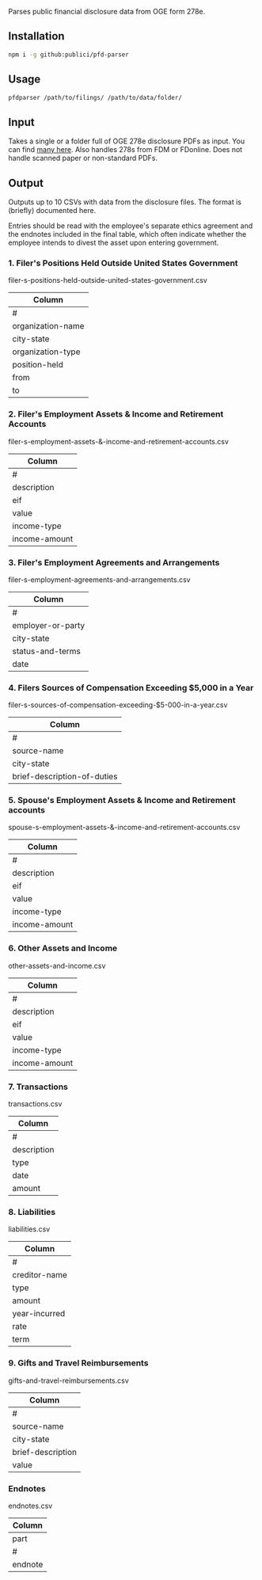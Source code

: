 Parses public financial disclosure data from OGE form 278e.

## Installation

```sh
npm i -g github:publici/pfd-parser
```

## Usage

```sh
pfdparser /path/to/filings/ /path/to/data/folder/
```

## Input

Takes a single or a folder full of OGE 278e disclosure PDFs as input. You can find [many here](https://extapps2.oge.gov/201/Presiden.nsf/PAS%20Filings%20by%20Date?OpenView). Also handles 278s from FDM or FDonline. Does not handle scanned paper or non-standard PDFs.

## Output

Outputs up to 10 CSVs with data from the disclosure files. The format is (briefly) documented here.

Entries should be read with the employee's separate ethics agreement and the endnotes included in the final table, which often indicate whether the employee intends to divest the asset upon entering government.

### 1. Filer's Positions Held Outside United States Government
filer-s-positions-held-outside-united-states-government.csv

| Column |
| ---- |
| # |
| organization-name |
| city-state |
| organization-type |
| position-held |
| from |
| to |

### 2. Filer's Employment Assets & Income and Retirement Accounts
filer-s-employment-assets-&-income-and-retirement-accounts.csv

| Column |
| ---- |
| # |
| description |
| eif |
| value |
| income-type |
| income-amount |

### 3. Filer's Employment Agreements and Arrangements
filer-s-employment-agreements-and-arrangements.csv

| Column |
| ---- |
| # |
| employer-or-party |
| city-state |
| status-and-terms |
| date |

### 4. Filers Sources of Compensation Exceeding $5,000 in a Year
filer-s-sources-of-compensation-exceeding-$5-000-in-a-year.csv

| Column |
| ---- |
| # |
| source-name |
| city-state |
| brief-description-of-duties |

### 5. Spouse's Employment Assets & Income and Retirement accounts
spouse-s-employment-assets-&-income-and-retirement-accounts.csv

| Column |
| ---- |
| # |
| description |
| eif |
| value |
| income-type |
| income-amount |

### 6. Other Assets and Income
other-assets-and-income.csv

| Column |
| ---- |
| # |
| description |
| eif |
| value |
| income-type |
| income-amount |

### 7. Transactions
transactions.csv

| Column |
| ---- |
| # |
| description |
| type |
| date |
| amount |

### 8. Liabilities
liabilities.csv

| Column |
| ---- |
| # |
| creditor-name |
| type |
| amount |
| year-incurred |
| rate |
| term |

### 9. Gifts and Travel Reimbursements
gifts-and-travel-reimbursements.csv

| Column |
| ---- |
| # |
| source-name |
| city-state |
| brief-description |
| value |

### Endnotes
endnotes.csv

| Column |
| ---- |
| part |
| # |
| endnote |